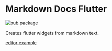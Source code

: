 # Markdown Docs Flutter

[![pub package](https://img.shields.io/pub/v/markdown_docs_flutter.png)](https://pub.dartlang.org/packages/markdown_docs_flutter)

Creates flutter widgets from markdown text.

[editor example](https://adrianos42.github.io/markdown_docs_flutter/#/)
